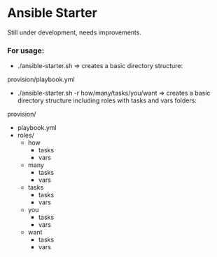 # Ansible Starter

Still under development, needs improvements.

### For usage:

- ./ansible-starter.sh => creates a basic directory structure:

provision/playbook.yml

- ./ansible-starter.sh -r how/many/tasks/you/want =>
creates a basic directory structure including roles with tasks and vars folders:

provision/
- playbook.yml
- roles/
    - how
        - tasks
        - vars
    - many
        - tasks
        - vars
    - tasks
        - tasks
        - vars
    - you
        - tasks
        - vars
    - want
        - tasks
        - vars
